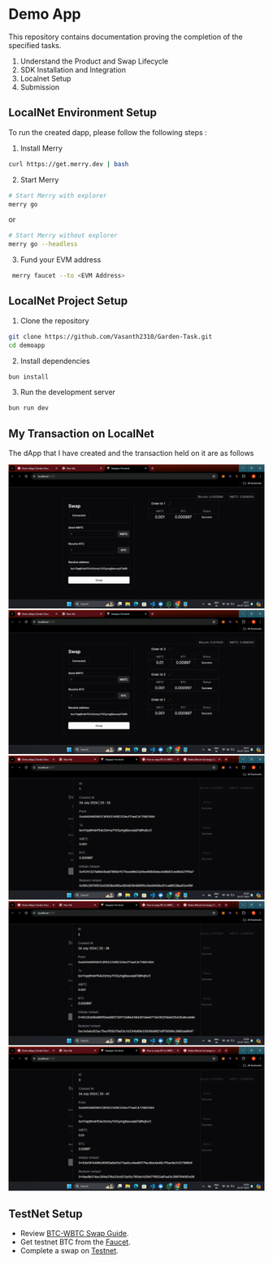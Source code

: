 # Demo App

This repository contains documentation proving the completion of the specified tasks.

1. Understand the Product and Swap Lifecycle
2. SDK Installation and Integration
3. Localnet Setup
4. Submission


## LocalNet Environment Setup

To run the created dapp, please follow the following steps :

1. Install Merry

```bash
curl https://get.merry.dev | bash
```

2. Start Merry

```bash
# Start Merry with explorer
merry go
```

or

```bash
# Start Merry without explorer
merry go --headless
```

3. Fund your EVM address

```bash
 merry faucet --to <EVM Address>
```

## LocalNet Project Setup

1. Clone the repository

```bash
git clone https://github.com/Vasanth2310/Garden-Task.git
cd demoapp
```

2. Install dependencies

```bash
bun install
```

3. Run the development server

```bash
bun run dev
```

## My Transaction on LocalNet

The dApp that I have created and the transaction held on it are as follows

![Please visit the Assets Folder if Image is not displayed](https://github.com/Vasanth2310/Garden-Task/blob/41b5a68f4c84c82f4c508d4cd7289b13d487531c/Assets/Screenshot%20(82).png)
![Please visit the Assets Folder if Image is not displayed](https://github.com/Vasanth2310/Garden-Task/blob/41b5a68f4c84c82f4c508d4cd7289b13d487531c/Assets/Screenshot%20(85).png)
![Please visit the Assets Folder if Image is not displayed](https://github.com/Vasanth2310/Garden-Task/blob/41b5a68f4c84c82f4c508d4cd7289b13d487531c/Assets/Screenshot%20(89).png)
![Please visit the Assets Folder if Image is not displayed](https://github.com/Vasanth2310/Garden-Task/blob/41b5a68f4c84c82f4c508d4cd7289b13d487531c/Assets/Screenshot%20(88).png)
![Please visit the Assets Folder if Image is not displayed](https://github.com/Vasanth2310/Garden-Task/blob/41b5a68f4c84c82f4c508d4cd7289b13d487531c/Assets/Screenshot%20(87).png)

## TestNet Setup 

   - Review [BTC-WBTC Swap Guide](https://docs.garden.finance/home/basics/guides/btc-wbtc).
   - Get testnet BTC from the [Faucet](https://faucet-v1.netlify.app/).
   - Complete a swap on [Testnet](https://testnet.garden.finance).

